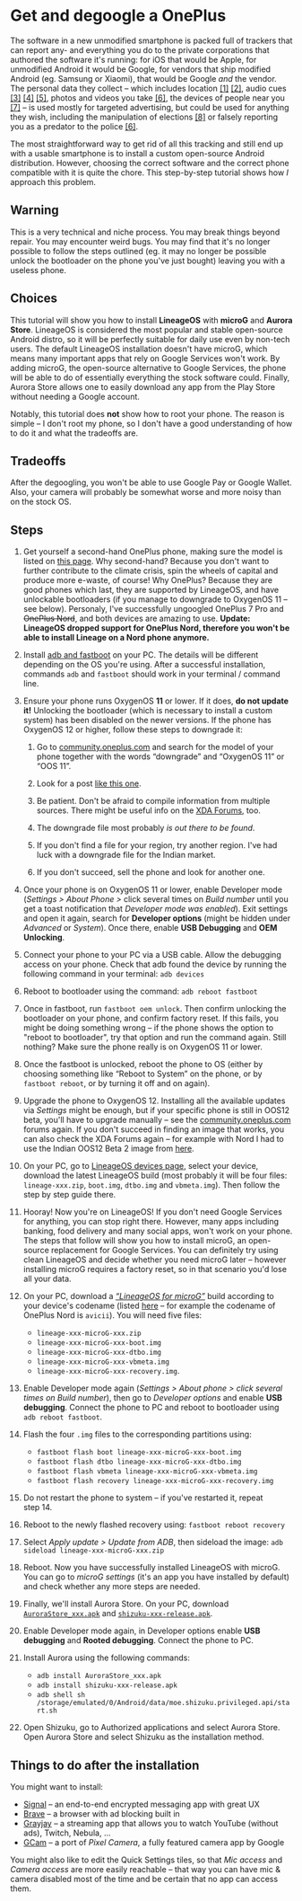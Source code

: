 # Get and degoogle a OnePlus

The software in a new unmodified smartphone is packed full of trackers that can report any- and everything you do to the private corporations that authored the software it's running: for iOS that would be Apple, for unmodified Android it would be Google, for vendors that ship modified Android (eg. Samsung or Xiaomi), that would be Google *and* the vendor. The personal data they collect – which includes location [[1]](https://www.tomsguide.com/features/how-your-phones-location-is-being-tracked-and-how-to-turn-it-off) [[2]](https://www.nytimes.com/2020/08/19/technology/smartphone-location-tracking-opt-out.html), audio cues [[3]](https://www.forbes.com/sites/nathanpettijohn/2019/09/03/of-course-your-phone-is-listening-to-you/) [[4]](https://www.vice.com/en/article/wjbzzy/your-phone-is-listening-and-its-not-paranoia) [[5]](https://nitter.net/JL_Kroger/status/1445333142869577733), photos and videos you take [[6]](https://www.nytimes.com/2022/08/21/technology/google-surveillance-toddler-photo.html), the devices of people near you [[7]](https://slate.com/technology/2018/06/how-google-uses-wi-fi-networks-to-figure-out-your-exact-location.html) – is used mostly for targeted advertising, but could be used for anything they wish, including the manipulation of elections [[8]](https://en.wikipedia.org/wiki/Facebook%E2%80%93Cambridge_Analytica_data_scandal) or falsely reporting you as a predator to the police [[6]](https://www.nytimes.com/2022/08/21/technology/google-surveillance-toddler-photo.html).

The most straightforward way to get rid of all this tracking and still end up with a usable smartphone is to install a custom open-source Android distribution. However, choosing the correct software and the correct phone compatible with it is quite the chore. This step-by-step tutorial shows how _I_ approach this problem.

## Warning

This is a very technical and niche process. You may break things beyond repair. You may encounter weird bugs. You may find that it's no longer possible to follow the steps outlined (eg. it may no longer be possible unlock the bootloader on the phone you've just bought) leaving you with a useless phone.

## Choices

This tutorial will show you how to install **LineageOS** with **microG** and **Aurora Store**. LineageOS is considered the most popular and stable open-source Android distro, so it will be perfectly suitable for daily use even by non-tech users. The default LineageOS installation doesn't have microG, which means many important apps that rely on Google Services won't work. By adding microG, the open-source alternative to Google Services, the phone will be able to do of essentially everything the stock software could. Finally, Aurora Store allows one to easily download any app from the Play Store without needing a Google account.

Notably, this tutorial does **not** show how to root your phone. The reason is simple – I don't root my phone, so I don't have a good understanding of how to do it and what the tradeoffs are.

## Tradeoffs

After the degoogling, you won't be able to use Google Pay or Google Wallet. Also, your camera will probably be somewhat worse and more noisy than on the stock OS.

## Steps

1. Get yourself a second-hand OnePlus phone, making sure the model is listed on [this page](https://wiki.lineageos.org/devices/#oneplus). Why second-hand? Because you don't want to further contribute to the climate crisis, spin the wheels of capital and produce more e-waste, of course! Why OnePlus? Because they are good phones which last, they are supported by LineageOS, and have unlockable bootloaders (if you manage to downgrade to OxygenOS 11 – see below). Personaly, I've successfully ungoogled OnePlus 7 Pro and ~~OnePlus Nord~~, and both devices are amazing to use. **Update: LineageOS dropped support for OnePlus Nord, therefore you won't be able to install Lineage on a Nord phone anymore.**

2. Install [adb and fastboot](https://developer.android.com/tools/releases/platform-tools) on your PC. The details will be different depending on the OS you're using. After a successful installation, commands `adb` and `fastboot` should work in your terminal / command line.

3. Ensure your phone runs OxygenOS **11** or lower. If it does, **do not update it!** Unlocking the bootloader (which is necessary to install a custom system) has been disabled on the newer versions. If the phone has OxygenOS 12 or higher, follow these steps to downgrade it:

    1. Go to [community.oneplus.com](https://community.oneplus.com/) and search for the model of your phone together with the words “downgrade” and “OxygenOS 11” or “OOS 11”.

    2. Look for a post [like this one](https://community.oneplus.com/thread/1534473).

    3. Be patient. Don't be afraid to compile information from multiple sources. There might be useful info on the [XDA Forums](https://xdaforums.com/c/oneplus.11993/), too.

    4. The downgrade file most probably _is out there to be found_.

    5. If you don't find a file for your region, try another region. I've had luck with a downgrade file for the Indian market.

    5. If you don't succeed, sell the phone and look for another one.

4. Once your phone is on OxygenOS 11 or lower, enable Developer mode (_Settings > About Phone >_ click several times on _Build number_ until you get a toast notification that _Developer mode was enabled_). Exit settings and open it again, search for **Developer options** (might be hidden under _Advanced_ or _System_). Once there, enable **USB Debugging** and **OEM Unlocking**.

5. Connect your phone to your PC via a USB cable. Allow the debugging access on your phone. Check that adb found the device by running the following command in your terminal: `adb devices`

6. Reboot to bootloader using the command: `adb reboot fastboot`

7. Once in fastboot, run `fastboot oem unlock`. Then confirm unlocking the bootloader on your phone, and confirm factory reset. If this fails, you might be doing something wrong – if the phone shows the option to "reboot to bootloader", try that option and run the command again. Still nothing? Make sure the phone really is on OxygenOS 11 or lower.

8. Once the fastboot is unlocked, reboot the phone to OS (either by choosing something like “Reboot to System” on the phone, or by `fastboot reboot`, or by turning it off and on again).

9. Upgrade the phone to OxygenOS 12. Installing all the available updates via _Settings_ might be enough, but if your specific phone is still in OOS12 beta, you'll have to upgrade manually – see the [community.oneplus.com](https://community.oneplus.com/) forums again. If you don't succeed in finding an image that works, you can also check the XDA Forums again – for example with Nord I had to use the Indian OOS12 Beta 2 image from [here](https://xdaforums.com/t/oneplus-nord-rom-ota-oxygen-os-repo-of-oxygen-os-builds.4138085/).

10. On your PC, go to [LineageOS devices page](https://wiki.lineageos.org/devices/#oneplus), select your device, download the latest LineageOS build (most probably it will be four files: `lineage-xxx.zip`, `boot.img`, `dtbo.img` and `vbmeta.img`). Then follow the step by step guide there.

11. Hooray! Now you're on LineageOS! If you don't need Google Services for anything, you can stop right there. However, many apps including banking, food delivery and many social apps, won't work on your phone. The steps that follow will show you how to install microG, an open-source replacement for Google Services. You can definitely try using clean LineageOS and decide whether you need microG later – however installing microG requires a factory reset, so in that scenario you'd lose all your data.

12. On your PC, download a [_“LineageOS for microG”_](https://download.lineage.microg.org/) build according to your device's codename (listed [here](https://wiki.lineageos.org/devices/#oneplus) – for example the codename of OnePlus Nord is `avicii`). You will need five files:
    * `lineage-xxx-microG-xxx.zip`
    * `lineage-xxx-microG-xxx-boot.img`
    * `lineage-xxx-microG-xxx-dtbo.img`
    * `lineage-xxx-microG-xxx-vbmeta.img`
    * `lineage-xxx-microG-xxx-recovery.img`.

13. Enable Developer mode again (_Settings > About phone > click several times on Build number_), then go to _Developer options_ and enable **USB debugging**. Connect the phone to PC and reboot to bootloader using `adb reboot fastboot`.

14. Flash the four `.img` files to the corresponding partitions using:
    * `fastboot flash boot lineage-xxx-microG-xxx-boot.img`
    * `fastboot flash dtbo lineage-xxx-microG-xxx-dtbo.img`
    * `fastboot flash vbmeta lineage-xxx-microG-xxx-vbmeta.img`
    * `fastboot flash recovery lineage-xxx-microG-xxx-recovery.img`

15. Do not restart the phone to system – if you've restarted it, repeat step&nbsp;14.

16. Reboot to the newly flashed recovery using: `fastboot reboot recovery`

17. Select _Apply update > Update from ADB_, then sideload the image: `adb sideload lineage-xxx-microG-xxx.zip`

18. Reboot. Now you have successfully installed LineageOS with microG. You can go to _microG settings_ (it's an app you have installed by default) and check whether any more steps are needed.

19. Finally, we'll install Aurora Store. On your PC, download [`AuroraStore_xxx.apk`](https://gitlab.com/AuroraOSS/AuroraStore/-/releases) and [`shizuku-xxx-release.apk`](https://github.com/RikkaApps/Shizuku/releases).

20. Enable Developer mode again, in Developer options enable **USB debugging** and **Rooted debugging**. Connect the phone to PC.

21. Install Aurora using the following commands:
    <!-- * `adb root`
    * `adb remount` -->

    * `adb install AuroraStore_xxx.apk`
    * `adb install shizuku-xxx-release.apk`
    * `adb shell sh /storage/emulated/0/Android/data/moe.shizuku.privileged.api/start.sh`

22. Open Shizuku, go to Authorized applications and select Aurora Store. Open Aurora Store and select Shizuku as the installation method.

## Things to do after the installation

You might want to install:
* [Signal](https://signal.org/) – an end-to-end encrypted messaging app with great UX
* [Brave](https://brave.com/) – a browser with ad blocking built in
* [Grayjay](https://grayjay.app/) – a streaming app that allows you to watch YouTube (without ads), Twitch, Nebula, ...
* [GCam](https://www.celsoazevedo.com/files/android/google-camera/) – a port of _Pixel Camera_, a fully featured camera app by Google

You might also like to edit the Quick Settings tiles, so that _Mic access_ and _Camera access_ are more easily reachable – that way you can have mic & camera disabled most of the time and be certain that no app can access them.
